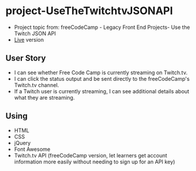 # project-UseTheTwitchtvJSONAPI
* Project topic from: freeCodeCamp - Legacy Front End Projects- Use the Twitch JSON API
* [Live](https://pocoapocochen.github.io/project-UseTheTwitchtvJSONAPI/) version

## User Story
* I can see whether Free Code Camp is currently streaming on Twitch.tv.
* I can click the status output and be sent directly to the freeCodeCamp's Twitch.tv channel.
* If a Twitch user is currently streaming, I can see additional details about what they are streaming.

## Using
* HTML
* CSS
* jQuery
* Font Awesome
* Twitch.tv API (freeCodeCamp version, let learners get account information more easily without needing to sign up for an API key)
